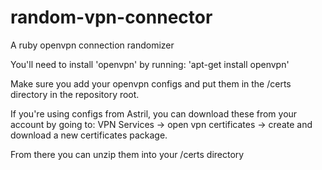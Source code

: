 # random-vpn-connector
A ruby openvpn connection randomizer

You'll need to install 'openvpn' by running:
'apt-get install openvpn'

Make sure you add your openvpn configs and put them in the /certs directory in the repository root.

If you're using configs from Astril, you can download these from your account by going to:
VPN Services -> open vpn certificates -> create and download a new certificates package.

From there you can unzip them into your /certs directory

